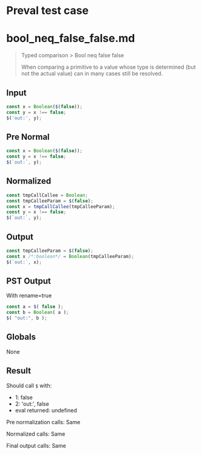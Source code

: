 # Preval test case

# bool_neq_false_false.md

> Typed comparison > Bool neq false false
>
> When comparing a primitive to a value whose type is determined (but not the actual value) can in many cases still be resolved.

## Input

`````js filename=intro
const x = Boolean($(false));
const y = x !== false;
$('out:', y);
`````

## Pre Normal


`````js filename=intro
const x = Boolean($(false));
const y = x !== false;
$(`out:`, y);
`````

## Normalized


`````js filename=intro
const tmpCallCallee = Boolean;
const tmpCalleeParam = $(false);
const x = tmpCallCallee(tmpCalleeParam);
const y = x !== false;
$(`out:`, y);
`````

## Output


`````js filename=intro
const tmpCalleeParam = $(false);
const x /*:boolean*/ = Boolean(tmpCalleeParam);
$(`out:`, x);
`````

## PST Output

With rename=true

`````js filename=intro
const a = $( false );
const b = Boolean( a );
$( "out:", b );
`````

## Globals

None

## Result

Should call `$` with:
 - 1: false
 - 2: 'out:', false
 - eval returned: undefined

Pre normalization calls: Same

Normalized calls: Same

Final output calls: Same
